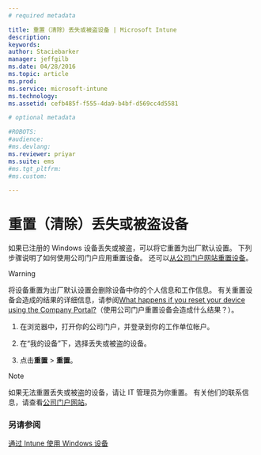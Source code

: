 ```yaml
---
# required metadata

title: 重置（清除）丢失或被盗设备 | Microsoft Intune
description:
keywords:
author: Staciebarker
manager: jeffgilb
ms.date: 04/28/2016
ms.topic: article
ms.prod:
ms.service: microsoft-intune
ms.technology:
ms.assetid: cefb485f-f555-4da9-b4bf-d569cc4d5581

# optional metadata

#ROBOTS:
#audience:
#ms.devlang:
ms.reviewer: priyar
ms.suite: ems
#ms.tgt_pltfrm:
#ms.custom:

---
```



# 重置（清除）丢失或被盗设备

如果已注册的 Windows 设备丢失或被盗，可以将它重置为出厂默认设置。 下列步骤说明了如何使用公司门户应用重置设备。 还可以[从公司门户网站重置设备](reset-your-device-cpwebsite.md)。


> [!WARNING]
> 将设备重置为出厂默认设置会删除设备中你的个人信息和工作信息。 有关重置设备会造成的结果的详细信息，请参阅[What happens if you reset your device using the Company Portal?](what-happens-if-you-reset-your-device-using-the-company-portal-windows.md)（使用公司门户重置设备会造成什么结果？）。

1.  在浏览器中，打开你的公司门户，并登录到你的工作单位帐户。

2.  在“我的设备”下，选择丢失或被盗的设备。

3.  点击**重置** &gt; **重置**。

> [!NOTE]
> 如果无法重置丢失或被盗的设备，请让 IT 管理员为你重置。 有关他们的联系信息，请查看[公司门户网站](http://portal.manage.microsoft.com)。

### 另请参阅
[通过 Intune 使用 Windows 设备](using-your-windows-device-with-intune.md)

<!--HONumber=Jun16_HO2-->


